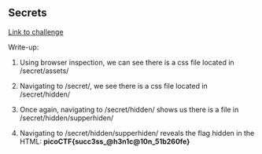 ## Secrets

[Link to challenge](https://play.picoctf.org/practice/challenge/296)

Write-up:

1. Using browser inspection, we can see there is a css file located in /secret/assets/
   
2. Navigating to /secret/, we see there is a css file located in /secret/hidden/
   
3. Once again, navigating to /secret/hidden/ shows us there is a file in /secret/hidden/supperhiden/

4. Navigating to /secret/hidden/supperhiden/ reveals the flag hidden in the HTML: **picoCTF{succ3ss_@h3n1c@10n_51b260fe}**